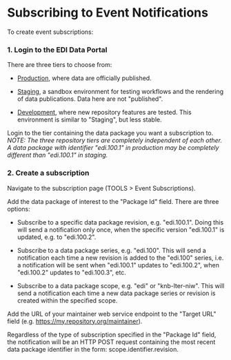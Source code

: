 # Subscribing to Event Notifications

To create event subscriptions:

### 1. Login to the EDI Data Portal

There are three tiers to choose from:

- [Production](https://portal.edirepository.org/nis/home.jsp), where data are officially published.

- [Staging](https://portal-s.edirepository.org/nis/home.jsp), a sandbox environment for testing workflows and the rendering of data publications. Data here are not "published".

- [Development](https://portal-d.edirepository.org/nis/home.jsp), where new repository features are tested. This environment is similar to "Staging", but less stable.

Login to the tier containing the data package you want a subscription to. _NOTE: The three repository tiers are completely independent of each other. A data package with identifier "edi.100.1" in production may be completely different than "edi.100.1" in staging._

### 2. Create a subscription

Navigate to the subscription page (TOOLS > Event Subscriptions).

Add the data package of interest to the "Package Id" field. There are three options:

- Subscribe to a specific data package revision, e.g. "edi.100.1". Doing this will send a notification only once, when the specific version "edi.100.1" is updated, e.g. to "edi.100.2".

- Subscribe to a data package series, e.g. "edi.100". This will send a notification each time a new revision is added to the "edi.100" series, i.e. a notification will be sent when "edi.100.1" updates to "edi.100.2", when "edi.100.2" updates to "edi.100.3", etc.

- Subscribe to a data package scope, e.g. "edi" or "knb-lter-niw". This will send a notification each time a new data package series or revision is created within the specified scope.

Add the URL of your maintainer web service endpoint to the "Target URL" field (e.g. https://my.repository.org/maintainer). 

Regardless of the type of subscription specified in the "Package Id" field, the notification will be an HTTP POST request containing the most recent data package identifier in the form: scope.identifier.revision.

